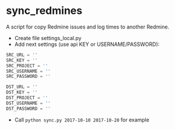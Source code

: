 # sync_redmines
A script for copy Redmine issues and log times to another Redmine.

* Create file settings_local.py
* Add next settings (use api KEY or USERNAME/PASSWORD):
```python
SRC_URL = ''
SRC_KEY = ''
SRC_PROJECT = ''
SRC_USERNAME = ''
SRC_PASSWORD = ''

DST_URL = ''
DST_KEY = ''
DST_PROJECT = ''
DST_USERNAME = ''
DST_PASSWORD = ''
```
* Call `python sync.py 2017-10-10 2017-10-20` for example
